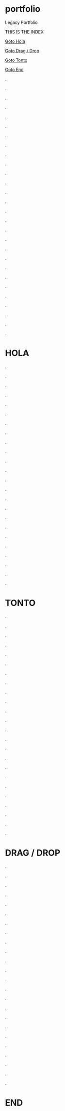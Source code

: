 # portfolio
Legacy Portfolio

THIS IS THE INDEX

[Goto Hola](#HOLA)

[Goto Drag \/ Drop](#DRAG-\/-DROP)

[Goto Tonto](#TONTO)

[Goto End](#END)


.

.

.

.

.

.

.

.

.

.

.

.

.

.

.

.

.

.

.

.

.

.

.

.

.

.

.

.

# HOLA

.

.

.

.

.

.

.

.

.

.

.

.

.

.

.

.

.

.

.

.

.

.

.

.

# TONTO
.

.

.

.

.

.

.

.

.

.

.

.

.

.

.

.

.

.

.

.

.

.

.

.


# DRAG \/ DROP
.

.

.

.

.

.

.

.

.

.

.

.

.

.

.

.

.

.

.

.

.

.

.

.

# END
